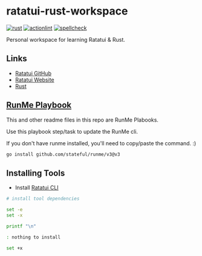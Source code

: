# ratatui-rust-workspace

[![rust](https://github.com/vpayno/ratatui-rust-workspace/actions/workflows/rust.yml/badge.svg?branch=main)](https://github.com/vpayno/ratatui-rust-workspace/actions/workflows/rust.yml)
[![actionlint](https://github.com/vpayno/ratatui-rust-workspace/actions/workflows/gh-actions.yml/badge.svg?branch=main)](https://github.com/vpayno/ratatui-rust-workspace/actions/workflows/gh-actions.yml)
[![spellcheck](https://github.com/vpayno/ratatui-rust-workspace/actions/workflows/spellcheck.yml/badge.svg?branch=main)](https://github.com/vpayno/ratatui-rust-workspace/actions/workflows/spellcheck.yml)

Personal workspace for learning Ratatui & Rust.

## Links

- [Ratatui GitHub](https://github.com/ratatui-org/ratatui)
- [Ratatui Website](https://ratatui.rs/)
- [Rust](https://www.rust-lang.org/)

## [RunMe Playbook](https://runme.dev)

This and other readme files in this repo are RunMe Plabooks.

Use this playbook step/task to update the RunMe cli.

If you don't have runme installed, you'll need to copy/paste the command. :)

```bash { background=false category=runme closeTerminalOnSuccess=true excludeFromRunAll=true interactive=true interpreter=bash name=setup-install-runme promptEnv=true terminalRows=10 }
go install github.com/stateful/runme/v3@v3
```

## Installing Tools

- Install [Ratatui CLI](https://github.com/RatatuiLabs/ratatui/tree/main/packages/cli)

```bash { background=false category=setup closeTerminalOnSuccess=true excludeFromRunAll=true interactive=true interpreter=bash name=setup-install-tools promptEnv=true terminalRows=10 }
# install tool dependencies

set -e
set -x

printf "\n"

: nothing to install

set +x
```
